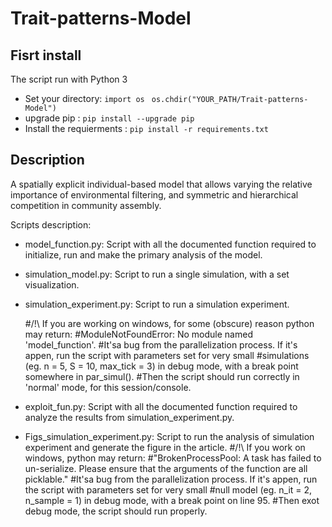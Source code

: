 # Trait-patterns-Model

## Fisrt install
The script run with Python 3
- Set your directory: `import os` ` os.chdir("YOUR_PATH/Trait-patterns-Model")` 
- upgrade pip : `pip install --upgrade pip`
- Install the requierments : `pip install -r requirements.txt`

## Description
A spatially explicit individual-based model that allows varying the relative importance of environmental filtering, and symmetric and hierarchical competition in community assembly.  

Scripts description:
 
 - model_function.py: Script with all the documented function required to initialize, run and make the primary analysis of the model.
 
 - simulation_model.py: Script to run a single simulation, with a set visualization.

 - simulation_experiment.py: Script to run a simulation experiment.
   
    #/!\ If you are working on windows, for some (obscure) reason python may return: 
    #ModuleNotFoundError: No module named  'model_function'. 
    #It'sa bug from the parallelization process. If it's appen, run the script with parameters set for very small 
    #simulations (eg. n = 5, S = 10, max_tick = 3) in debug mode, with a break point somewhere in par_simul(). 
    #Then the script should run correctly in 'normal' mode, for this session/console.
    
 - exploit_fun.py: Script with all the documented function required to analyze the results from simulation_experiment.py.

 - Figs_simulation_experiment.py: Script to run the analysis of simulation experiment and generate the figure in the article.
     #/!\ If you work on windows, python may return:
     #"BrokenProcessPool: A task has failed to un-serialize. Please ensure that the arguments of the function are all picklable."
     #It'sa bug from the parallelization process. If it's appen, run the script with parameters set for very small 
     #null model  (eg. n_it = 2, n_sample = 1) in debug mode, with a break point on line 95.
     #Then exot debug mode, the script should run properly.



